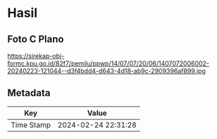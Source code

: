 # Hasil

## Foto C Plano

https://sirekap-obj-formc.kpu.go.id/82f7/pemilu/ppwp/14/07/07/20/06/1407072006002-20240223-121044--d3f4bdd4-d643-4d18-ab9c-2909396af899.jpg


## Metadata

| Key        | Value               |
| ---------- | ------------------- |
| Time Stamp | 2024-02-24 22:31:28 |



